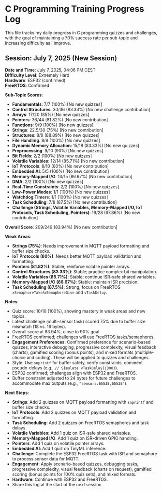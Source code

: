 # C Programming Training Progress Log

This file tracks my daily progress in C programming quizzes and challenges, with the goal of maintaining a 70% success rate per sub-topic and increasing difficulty as I improve.

## Session: July 7, 2025 (New Session)

**Date and Time**: July 7, 2025, 04:06 PM CEST  
**Difficulty Level**: Extremely Hard  
**Hardware**: ESP32 (confirmed)  
**FreeRTOS**: Confirmed  

**Sub-Topic Scores**:
- **Fundamentals**: 7/7 (100%) [No new quizzes]
- **Control Structures**: 30/36 (83.33%) [No new challenge contribution]
- **Arrays**: 17/20 (85%) [No new quizzes]
- **Pointers**: 36/44 (81.82%) [No new contribution]
- **Functions**: 9/9 (100%) [No new quizzes]
- **Strings**: 22.5/30 (75%) [No new contribution]
- **Structures**: 8/9 (88.89%) [No new quizzes]
- **File Handling**: 8/8 (100%) [No new quizzes]
- **Dynamic Memory Allocation**: 15/18 (83.33%) [No new quizzes]
- **Preprocessing**: 9/10 (90%) [No new quizzes]
- **Bit Fields**: 2/2 (100%) [No new quizzes]
- **Volatile Variables**: 12/14 (85.71%) [No new contribution]
- **IoT Protocols**: 8/10 (80%) [No new contribution]
- **Embedded AI**: 5/5 (100%) [No new contribution]
- **Memory-Mapped I/O**: 13/15 (86.67%) [No new contribution]
- **DMA**: 2/2 (100%) [No new quizzes]
- **Real-Time Constraints**: 2/2 (100%) [No new quizzes]
- **Low-Power Modes**: 1/1 (100%) [No new quizzes]
- **Watchdog Timers**: 1/1 (100%) [No new quizzes]
- **Task Scheduling**: 7/8 (87.5%) [No new contribution]
- **Challenge (Strings, Volatile Variables, Memory-Mapped I/O, IoT Protocols, Task Scheduling, Pointers)**: 19/28 (67.86%) [No new contribution]

**Overall Score**: 209/249 (83.94%) [No new contribution]

**Weak Areas**:
- **Strings (75%)**: Needs improvement in MQTT payload formatting and buffer size checks.  
- **IoT Protocols (80%)**: Needs better MQTT payload validation and formatting.  
- **Pointers (81.82%)**: Stable; reinforce volatile pointer arrays.  
- **Control Structures (83.33%)**: Stable; practice complex bit manipulation.  
- **Volatile Variables (85.71%)**: Stable; continue ISR-safe shared variables.  
- **Memory-Mapped I/O (86.67%)**: Stable; maintain ISR precision.  
- **Task Scheduling (87.5%)**: Strong; focus on FreeRTOS `xSemaphoreTake`/`xSemaphoreGive` and `vTaskDelay`.

**Notes**:
- Quiz score: 10/10 (100%), showing mastery in weak areas and new topics.  
- Latest challenge (multi-sensor task) scored 75% due to buffer size mismatch (18 vs. 16 bytes).  
- Overall score at 83.94%, close to 90% goal.  
- FreeRTOS confirmed; challenges will use FreeRTOS tasks/semaphores.  
- **Engagement Preferences**: Confirmed preference for scenario-based quizzes, interactive debugging, progressive complexity, visual feedback (charts), gamified scoring (bonus points), and mixed formats (multiple-choice and coding). These will be applied to quizzes and challenges.  
- Style: Use `snprintf` for buffer safety, verify constraints, comment pseudo-delays (e.g., `// Simulate vTaskDelay(1000)`).  
- ESP32 confirmed; challenges align with ESP32 and FreeRTOS.  
- Buffer constraint adjusted to 24 bytes for future challenges to accommodate max outputs (e.g., `"sensors:65535,65535"`).

**Next Steps**:
- **Strings**: Add 2 quizzes on MQTT payload formatting with `snprintf` and buffer size checks.  
- **IoT Protocols**: Add 2 quizzes on MQTT payload validation and formatting.  
- **Task Scheduling**: Add 2 quizzes on FreeRTOS semaphores and task delays.  
- **Volatile Variables**: Add 1 quiz on ISR-safe shared variables.  
- **Memory-Mapped I/O**: Add 1 quiz on ISR-driven GPIO handling.  
- **Pointers**: Add 1 quiz on volatile pointer arrays.  
- **Embedded AI**: Add 1 quiz on TinyML inference.  
- **Challenge**: Complete the ESP32 FreeRTOS task with ISR and semaphore to process sensor data for MQTT.  
- **Engagement**: Apply scenario-based quizzes, debugging tasks, progressive complexity, visual feedback (charts on request), gamified scoring (bonus points for 100% quiz sets), and mixed formats.  
- **Hardware**: Continue with ESP32 and FreeRTOS.  
- Share this log at the start of the next session.